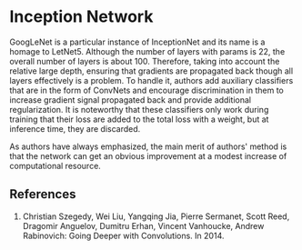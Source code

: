 # Inception Network

GoogLeNet is a particular instance of InceptionNet and its name is a homage to LetNet5. Although the number of layers with params is 22, the overall number of layers is about 100. Therefore, taking into account the relative large depth, ensuring that gradients are propagated back though all layers effectively is a problem. To handle it, authors add auxiliary classifiers that are in the form of ConvNets and encourage discrimination in them to increase gradient signal propagated back and provide additional regularization. It is noteworthy that these classifiers only work during training that their loss are added to the total loss with a weight, but at inference time, they are discarded.

As authors have always emphasized, the main merit of authors' method is that the network can get an obvious improvement at a modest increase of computational resource.

## References
1. Christian Szegedy, Wei Liu, Yangqing Jia, Pierre Sermanet, Scott Reed, Dragomir Anguelov, Dumitru Erhan, Vincent Vanhoucke, Andrew Rabinovich: Going Deeper with Convolutions. In 2014.
